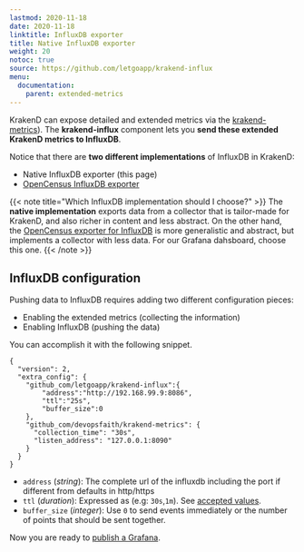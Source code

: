 ```yaml
---
lastmod: 2020-11-18
date: 2020-11-18
linktitle: InfluxDB exporter
title: Native InfluxDB exporter
weight: 20
notoc: true
source: https://github.com/letgoapp/krakend-influx
menu:
  documentation:
    parent: extended-metrics
---
```


KrakenD can expose detailed and extended metrics via the [krakend-metrics](/docs/extended-metrics/influxdb/)). The **krakend-influx** component lets you **send these extended KrakenD metrics to InfluxDB**.

Notice that there are **two different implementations** of InfluxDB in KrakenD:

- Native InfluxDB exporter (this page)
- [OpenCensus InfluxDB exporter](/docs/telemetry/influxdb/)

{{< note title="Which InfluxDB implementation should I choose?" >}}
The **native implementation** exports data from a collector that is tailor-made for KrakenD, and also richer in content and less abstract. On the other hand, the [OpenCensus exporter for InfluxDB](/docs/telemetry/influxdb/) is more generalistic and abstract, but implements a collector with less data. For our Grafana dahsboard, choose this one.
{{< /note >}}

## InfluxDB configuration

Pushing data to InfluxDB requires adding two different configuration pieces:

- Enabling the extended metrics (collecting the information)
- Enabling InfluxDB (pushing the data)

You can accomplish it with the following snippet.

    {
      "version": 2,
      "extra_config": {
        "github_com/letgoapp/krakend-influx":{
            "address":"http://192.168.99.9:8086",
            "ttl":"25s",
            "buffer_size":0
        },
        "github_com/devopsfaith/krakend-metrics": {
          "collection_time": "30s",
          "listen_address": "127.0.0.1:8090"
        }
      }
    }

- `address` (*string*): The complete url of the influxdb including the port if different from defaults in http/https
- `ttl` (*duration*): Expressed as <value><units> (e.g: `30s`,`1m`). See [accepted values](https://golang.org/pkg/time/#ParseDuration).
- `buffer_size` (*integer*): Use `0` to send events immediately or the number of points that should be sent together.

Now you are ready to [publish a Grafana](/docs/extended-metrics/grafana/).
